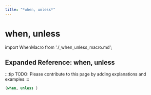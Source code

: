 ```yaml
---
title: "*when, unless*"
---
```


# when, unless

import WhenMacro from './_when_unless_macro.md';

<WhenMacro />

## Expanded Reference: when, unless

:::tip
TODO: Please contribute to this page by adding explanations and examples
:::

```lisp
(when, unless )
```

